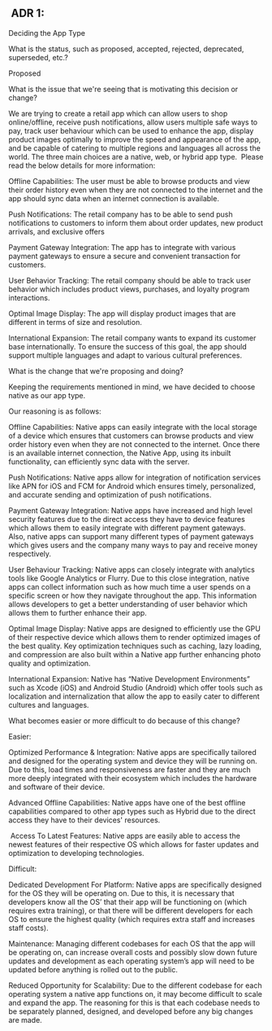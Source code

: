 ##  ADR 1:

Deciding the App Type

What is the status, such as proposed, accepted, rejected, deprecated, superseded, etc.?

Proposed

What is the issue that we're seeing that is motivating this decision or change?

We are trying to create a retail app which can allow users to shop online/offline, receive push notifications, allow users multiple safe ways to pay, track user behaviour which can be used to enhance the app, display product images optimally to improve the speed and appearance of the app, and be capable of catering to multiple regions and languages all across the world. The three main choices are a native, web, or hybrid app type.  Please read the below details for more information:

Offline Capabilities: The user must be able to browse products and view their order history even when they are not connected to the internet and the app should sync data when an internet connection is available.

Push Notifications: The retail company has to be able to send push notifications to customers to inform them about order updates, new product arrivals, and exclusive offers

Payment Gateway Integration: The app has to integrate with various payment gateways to ensure a secure and convenient transaction for customers.

User Behavior Tracking: The retail company should be able to track user behavior which includes product views, purchases, and loyalty program interactions. 

Optimal Image Display: The app will display product images that are different in terms of size and resolution.

International Expansion: The retail company wants to expand its customer base internationally. To ensure the success of this goal, the app should support multiple languages and adapt to various cultural preferences.

What is the change that we're proposing and doing?

Keeping the requirements mentioned in mind, we have decided to choose native as our app type.

Our reasoning is as follows:

Offline Capabilities: Native apps can easily integrate with the local storage of a device which ensures that customers can browse products and view order history even when they are not connected to the internet. Once there is an available internet connection, the Native App, using its inbuilt functionality, can efficiently sync data with the server.

Push Notifications: Native apps allow for integration of notification services like APN for iOS and FCM for Android which ensures timely, personalized, and accurate sending and optimization of push notifications.

Payment Gateway Integration: Native apps have increased and high level security features due to the direct access they have to device features which allows them to easily integrate with different payment gateways. Also, native apps can support many different types of payment gateways which gives users and the company many ways to pay and receive money respectively.

User Behaviour Tracking: Native apps can closely integrate with analytics tools like Google Analytics or Flurry. Due to this close integration, native apps can collect information such as how much time a user spends on a specific screen or how they navigate throughout the app. This information allows developers to get a better understanding of user behavior which allows them to further enhance their app.

Optimal Image Display: Native apps are designed to efficiently use the GPU of their respective device which allows them to render optimized images of the best quality. Key optimization techniques such as caching, lazy loading, and compression are also built within a Native app further enhancing photo quality and optimization. 

International Expansion: Native has “Native Development Environments” such as Xcode (iOS) and Android Studio (Android) which offer tools such as localization and internalization that allow the app to easily cater to different cultures and languages.

What becomes easier or more difficult to do because of this change?

Easier:

Optimized Performance & Integration: Native apps are specifically tailored and designed for the operating system and device they will be running on. Due to this, load times and responsiveness are faster and they are much more deeply integrated with their ecosystem which includes the hardware and software of their device.

Advanced Offline Capabilities: Native apps have one of the best offline capabilities compared to other app types such as Hybrid due to the direct access they have to their devices' resources. 

 Access To Latest Features: Native apps are easily able to access the newest features of their respective OS which allows for faster updates and optimization to developing technologies.

Difficult:

Dedicated Development For Platform: Native apps are specifically designed for the OS they will be operating on. Due to this, it is necessary that developers know all the OS’ that their app will be functioning on (which requires extra training), or that there will be different developers for each OS to ensure the highest quality (which requires extra staff and increases staff costs).

Maintenance: Managing different codebases for each OS that the app will be operating on, can increase overall costs and possibly slow down future updates and development as each operating system’s app will need to be updated before anything is rolled out to the public.

Reduced Opportunity for Scalability: Due to the different codebase for each operating system a native app functions on, it may become difficult to scale and expand the app. The reasoning for this is that each codebase needs to be separately planned, designed, and developed before any big changes are made.

